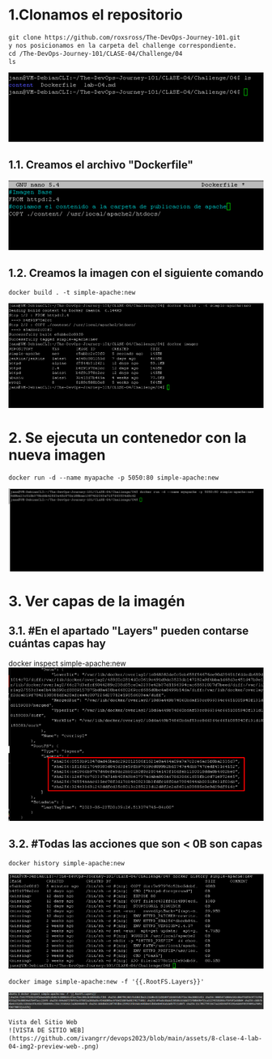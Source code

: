 #  1.Clonamos el repositorio
    git clone https://github.com/roxsross/The-DevOps-Journey-101.git
    y nos posicionamos en la carpeta del challenge correspondiente.
    cd /The-DevOps-Journey-101/CLASE-04/Challenge/04
    ls
![](https://github.com/ivangrr/devops2023/blob/main/assets/1-clase-4-lab-04-img1-ls-.PNG)
    
    
 ## 1.1. Creamos el archivo "Dockerfile"
![](https://github.com/ivangrr/devops2023/blob/main/assets/2-clase-4-lab-04-img2-Dockerfile-.PNG)
  
    
    
 ## 1.2. Creamos la imagen con el siguiente comando
    docker build . -t simple-apache:new
![](https://github.com/ivangrr/devops2023/blob/main/assets/3-clase-4-lab-04-img3-1-2.png)
# 2. Se ejecuta un contenedor con la nueva imagen
    docker run -d --name myapache -p 5050:80 simple-apache:new
![](https://github.com/ivangrr/devops2023/blob/main/assets/4-clase-4-lab-04-img4-2-.png)

# 3. Ver capas de la imagén
 ## 3.1. #En el apartado "Layers" pueden contarse cuántas capas hay
  docker inspect simple-apache:new
![](https://github.com/ivangrr/devops2023/blob/main/assets/5-clase-4-lab-04-img5-3-1-.png)
    
 ## 3.2. #Todas las acciones que son < 0B son capas
    docker history simple-apache:new
![](https://github.com/ivangrr/devops2023/blob/main/assets/6-clase-4-lab-04-img6-3-2-.png)
    
    docker image simple-apache:new -f '{{.RootFS.Layers}}'
![](https://github.com/ivangrr/devops2023/blob/main/assets/7-clase-4-lab-04-img2-3-2-2-.png)
    
    Vista del Sitio Web
    ![VISTA DE SITIO WEB](https://github.com/ivangrr/devops2023/blob/main/assets/8-clase-4-lab-04-img2-preview-web-.png)
